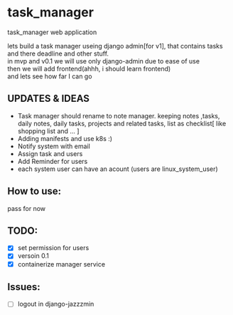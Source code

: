 # task_manager
task_manager web application

lets build a task manager useing django admin[for v1], that contains tasks and there deadline and other stuff.\
in mvp and v0.1 we will use only django-admin due to ease of use\
then we will add frontend(ahhh, i should learn frontend)\
and lets see how far I can go


## UPDATES & IDEAS
- Task manager should rename to note manager. keeping notes ,tasks, daily notes, daily tasks, projects and related tasks, list as checklist[ like shopping list and ... ]
- Adding manifests and use k8s :)
- Notify system with email
- Assign task and users
- Add Reminder for users
- each system user can have an acount (users are linux_system_user)

## How to use:
  pass for now
  
## TODO:
- [x] set permission for users
- [x] versoin 0.1 
- [x] containerize manager service
## Issues:
- [ ] logout in django-jazzzmin

